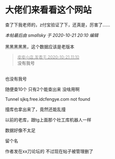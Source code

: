 # 大佬们来看看这个网站


查了下我老师的，z付宝验证了下，还真是，厉害了……

<i class="pstatus"> 本帖最后由 smallsky 于 2020-10-21 20:10 编辑 </i><br />
<br />
黑黑黑黑黑，这个数据应该是老版本

<div class="quote"><blockquote><font size="2"><a href="https://www.hostloc.com/forum.php?mod=redirect&amp;goto=findpost&amp;pid=9330675&amp;ptid=756698" target="_blank"><font color="#999999">皮皮小店 发表于 2020-10-21 11:10</font></a></font><br />
没有我号</blockquote></div><br />
也没有我号

随便查10个 只有2个能查出来 没啥用啊

<img src="static/image/smiley/default/lol.gif" smilieid="12" border="0" alt="" />Tunnel sjkq.free.idcfengye.com not found

撞库也拿出来了，竟然还能乱撞

以前的老库，跟tg上面那个社工库机器人一样<img id="aimg_G6q26" onclick="zoom(this, this.src, 0, 0, 0)" class="zoom" src="https://cdn.jsdelivr.net/gh/hishis/forum-master/public/images/patch.gif" onmouseover="img_onmouseoverfunc(this)" onload="thumbImg(this)" border="0" alt="" />

数据好像不太足

留个名

作者发在xx刀论坛的<img src="static/image/smiley/yct/022.gif" smilieid="42" border="0" alt="" /> 不过现在帖子被管理删了
